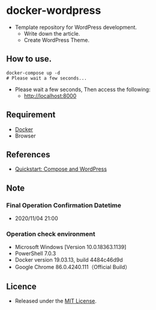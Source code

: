 # docker-wordpress
- Template repository for WordPress development.
  - Write down the article.
  - Create WordPress Theme.


## How to use.
```shell script
docker-compose up -d
# Please wait a few seconds...
```

- Please wait a few seconds, Then access the following:
  - [http://localhost:8000](http://localhost:8000)


## Requirement
- [Docker](https://www.docker.com/)
- Browser


## References
- [Quickstart: Compose and WordPress](https://docs.docker.com/compose/wordpress/)


## Note

### Final Operation Confirmation Datetime
- 2020/11/04 21:00

### Operation check environment
- Microsoft Windows [Version 10.0.18363.1139]
- PowerShell 7.0.3
- Docker version 19.03.13, build 4484c46d9d
- Google Chrome 86.0.4240.111（Official Build）


## Licence
- Released under the [MIT License](https://opensource.org/licenses/MIT).
